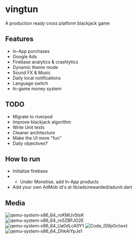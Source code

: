 # vingtun

A production ready cross platform blackjack game 

## Features
- In-App purchases
- Google Ads
- Firebase analytics & crashlytics
- Dynamic theme mode
- Sound FX & Music
- Daily local notifications
- Language switch
- In-game money system

## TODO
- Migrate to riverpod
- Improve blackjack algorithm
- Write Unit tests
- Cleaner architecture
- Make the UI more "fun"
- Daily objectives?


## How to run
- Initialize firebase
- [In-App purchase documentation]: https://developer.android.com/google/play/billing
  - Under Monetise, add In-App products
- Add your own AdMob id's at lib/ads/rewarded/adunit.dart


## Media


![qemu-system-x86_64_roKMUv5tsK](https://user-images.githubusercontent.com/47219299/190247921-a1bf2376-9b22-4786-b03d-e88c97cae174.png)
![qemu-system-x86_64_ro5ZBFJO2E](https://user-images.githubusercontent.com/47219299/190248057-9d5cd6af-ac60-4956-9a66-3b12d4900bf1.png)
![qemu-system-x86_64_Ua0dLcA0Y1](https://user-images.githubusercontent.com/47219299/190248170-a7eddb7a-7656-45ee-824f-781772dce025.png)
![Code_lS9pGctwxt](https://user-images.githubusercontent.com/47219299/190248197-db5be8d9-cac8-436d-b396-8300636d30d3.png)
![qemu-system-x86_64_DhkAlYpJe1](https://user-images.githubusercontent.com/47219299/190248215-d745acbf-dca0-40dc-bba6-b8428d863792.png)
